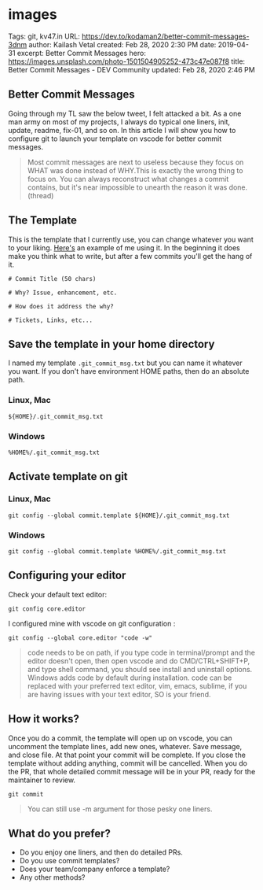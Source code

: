 # images

Tags: git, kv47.in
URL: https://dev.to/kodaman2/better-commit-messages-3dnm
author: Kailash Vetal
created: Feb 28, 2020 2:30 PM
date: 2019-04-31
excerpt: Better Commit Messages
hero: https://images.unsplash.com/photo-1501504905252-473c47e087f8
title: Better Commit Messages - DEV Community 
updated: Feb 28, 2020 2:46 PM

## Better Commit Messages

Going through my TL saw the below tweet, I felt attacked a bit. As a one man army on most of my projects, I always do typical one liners, init, update, readme, fix-01, and so on. In this article I will show you how to configure git to launch your template on vscode for better commit messages.

> Most commit messages are next to useless because they focus on WHAT was done instead of WHY.This is exactly the wrong thing to focus on. You can always reconstruct what changes a commit contains, but it's near impossible to unearth the reason it was done.(thread)

## The Template

This is the template that I currently use, you can change whatever you want to your liking. [Here's](https://github.com/dmroeder/pylogix/pull/71) an example of me using it. In the beginning it does make you think what to write, but after a few commits you'll get the hang of it.

    # Commit Title (50 chars)
    
    # Why? Issue, enhancement, etc.
    
    # How does it address the why?
    
    # Tickets, Links, etc...

## Save the template in your home directory

I named my template `.git_commit_msg.txt` but you can name it whatever you want. If you don't have environment HOME paths, then do an absolute path.

### Linux, Mac

`${HOME}/.git_commit_msg.txt`

### Windows

`%HOME%/.git_commit_msg.txt`

## Activate template on git

### Linux, Mac

    git config --global commit.template ${HOME}/.git_commit_msg.txt

### Windows

    git config --global commit.template %HOME%/.git_commit_msg.txt

## Configuring your editor

Check your default text editor:

    git config core.editor

I configured mine with vscode on git configuration :

    git config --global core.editor "code -w"

> code needs to be on path, if you type code in terminal/prompt and the editor doesn't open, then open vscode and do CMD/CTRL+SHIFT+P, and type shell command, you should see install and uninstall options. Windows adds code by default during installation. code can be replaced with your preferred text editor, vim, emacs, sublime, if you are having issues with your text editor, SO is your friend.

## How it works?

Once you do a commit, the template will open up on vscode, you can uncomment the template lines, add new ones, whatever. Save message, and close file. At that point your commit will be complete. If you close the template without adding anything, commit will be cancelled. When you do the PR, that whole detailed commit message will be in your PR, ready for the maintainer to review.

    git commit

> You can still use -m argument for those pesky one liners.

## What do you prefer?

- Do you enjoy one liners, and then do detailed PRs.
- Do you use commit templates?
- Does your team/company enforce a template?
- Any other methods?